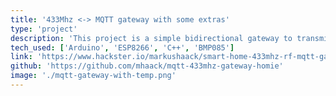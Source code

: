 ```yaml
---
title: '433Mhz <-> MQTT gateway with some extras'
type: 'project'
description: 'This project is a simple bidirectional gateway to transmit and receive 433Mhz RF signals connected to MQTT. It is built with a cost-effective ESP8266 WiFi chip, simple 433Mhz RF modules and an additional BMP085 sensor.'
tech_used: ['Arduino', 'ESP8266', 'C++', 'BMP085']
link: 'https://www.hackster.io/markushaack/smart-home-433mhz-rf-mqtt-gateway-with-some-extras-bbb1ca'
github: 'https://github.com/mhaack/mqtt-433mhz-gateway-homie'
image: './mqtt-gateway-with-temp.png'
---
```

